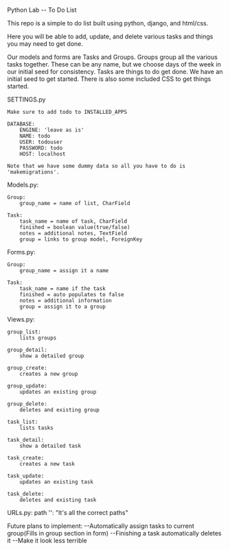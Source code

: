 Python Lab -- To Do List

This repo is a simple to do list built using python, django, and html/css.

Here you will be able to add, update, and delete various tasks and things you may need to get done.

Our models and forms are Tasks and Groups. Groups group all the various tasks together. These can be any name, but we choose days of the week in our initial seed for consistency. Tasks are things to do get done. We have an initial seed to get started. There is also some included CSS to get things started.

SETTINGS.py

    Make sure to add todo to INSTALLED_APPS
    
    DATABASE:
        ENGINE: 'leave as is'
        NAME: todo
        USER: todouser
        PASSWORD: todo
        HOST: localhost

    Note that we have some dummy data so all you have to do is 'makemigrations'.

Models.py:

    Group:
        group_name = name of list, CharField

    Task:
        task_name = name of task, CharField
        finished = boolean value(true/false)
        notes = additional notes, TextField
        group = links to group model, ForeignKey

Forms.py:

    Group:
        group_name = assign it a name

    Task:
        task_name = name if the task
        finished = auto populates to false
        notes = additional information
        group = assign it to a group

Views.py:

    group_list:
        lists groups
    
    group_detail:
        show a detailed group

    group_create:
        creates a new group

    group_update:
        updates an existing group

    group_delete:
        deletes and existing group
    
    task_list:
        lists tasks
    
    task_detail:
        show a detailed task

    task_create:
        creates a new task

    task_update:
        updates an existing task

    task_delete:
        deletes and existing task
    

URLs.py:
    path '':
    "It's all the correct paths"

Future plans to implement:
    --Automatically assign tasks to current group(Fills in group section in form)
    --Finishing a task automatically deletes it
    --Make it look less terrible